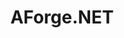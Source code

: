 ---
title: "AForge.NET"

info: "Computer Vision, Artificial Intelligence and Robotics library for the .NET Framework"

image: "https://upload.wikimedia.org/wikipedia/commons/3/36/Aforgenet.png"

status: "Discontinued"

website: ["http://www.aforgenet.com/"]

get_it:
  - ["Authentic", "http://www.aforgenet.com/framework/downloads.html"]
  - ["Google Code | Archive", "https://code.google.com/archive/p/aforge/downloads"]

description: |
  AForge.NET is a [computer vision](/search#computer_vision) and [artificial intelligence](/search#artificial_intelligence) library originally developed by Andrew Kirillov for the .NET Framework. The source code and binaries of the project are available under the terms of the Lesser GPL and the GPL (GNU General Public License). Another (unaffiliated) project called [Accord.NET](/softwares/accord.net/) was created to extend the features of the original AForge.NET library.
  
  [News Archive](http://www.aforgenet.com/news/) I [Forum](http://www.aforgenet.com/forum/) I [Documentation](http://www.aforgenet.com/framework/docs/)

developer: ["Andrew Kirillov"]

initial_release: "21 December 2006"

repository: ["https://github.com/andrewkirillov/AForge.NET"]

written_in: ["C#", "C", "C++"]

platform:
  - else:
      - ["Cross Platform", "o"]

categories: ["Artificial Intelligence", "Computer Vision"]

license: ["LGPL v3", "GPL v3"]

social:
  - name: "Wikipedia"
    url: "https://en.wikipedia.org/wiki/AForge.NET"
  - name: "Facebook"
    url: "https://www.facebook.com/aforge.net/"

source:
  description: ["https://channel9.msdn.com/coding4fun/blog/Portable-Image-and-Video-processing-with-help-from-AForgeNET-and-AccordNET", "https://web.archive.org/web/20181126145651/https://www.amazon.co.uk/AForge-NET-Ronald-Cohn-Jesse-Russell/dp/B007PN9QJQ", "http://crsouza.com/2010/05/20/accord-net-framework-an-extension-to-aforge-net/"]
  developer: ["https://en.wikipedia.org/wiki/AForge.NET"]
  initial_release: ["http://aforgenet.com/news/2011.12.21.five_years_framework.html", "https://en.wikipedia.org/wiki/AForge.NET"]
  written_in: ["https://github.com/andrewkirillov/AForge.NET", "https://en.wikipedia.org/wiki/AForge.NET"]
  platform:
    - else: ["https://en.wikipedia.org/wiki/AForge.NET"]
  license: ["https://en.wikipedia.org/wiki/AForge.NET", "http://www.aforgenet.com/framework/license.html"]
  rating:
    - ["G2CROWD", "u", "https://www.g2crowd.com/products/aforge-machinelearning/reviews"]
    - ["DiscoverSDK", "u", "http://www.discoversdk.com/products/aforge.net-framework-2.2.5#/overview"]
  status: ["http://crsouza.com/2010/05/20/accord-net-framework-an-extension-to-aforge-net/"]

rating:
  - name: "G2CROWD"
    rate: [4, 5]
    num: 1
  - name: "DiscoverSDK"
    rate: [7, 10]
    num: 2

---
